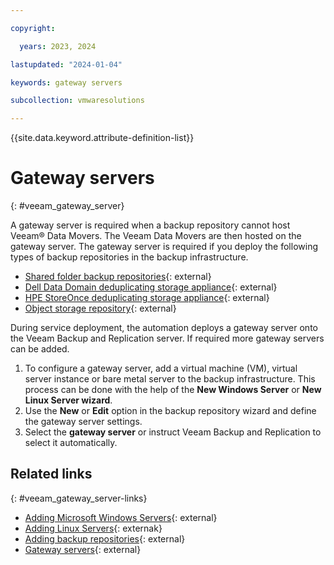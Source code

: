 ```yaml
---

copyright:

  years: 2023, 2024

lastupdated: "2024-01-04"

keywords: gateway servers

subcollection: vmwaresolutions

---
```


{{site.data.keyword.attribute-definition-list}}

# Gateway servers
{: #veeam_gateway_server}

A gateway server is required when a backup repository cannot host Veeam® Data Movers. The Veeam Data Movers are then hosted on the gateway server. The gateway server is required if you deploy the following types of backup repositories in the backup infrastructure.

* [Shared folder backup repositories](https://helpcenter.veeam.com/docs/backup/vsphere/backup_repository.html?ver=120){: external}
* [Dell Data Domain deduplicating storage appliance](https://helpcenter.veeam.com/docs/backup/vsphere/dell_dd.html?ver=120){: external}
* [HPE StoreOnce deduplicating storage appliance](https://helpcenter.veeam.com/docs/backup/vsphere/deduplicating_appliance_storeonce.html?ver=120){: external}
* [Object storage repository](https://helpcenter.veeam.com/docs/backup/vsphere/object_storage_repository.html?ver=120){: external}

During service deployment, the automation deploys a gateway server onto the Veeam Backup and Replication server. If required more gateway servers can be added.

1. To configure a gateway server, add a virtual machine (VM), virtual server instance or bare metal server to the backup infrastructure. This process can be done with the help of the **New Windows Server** or **New Linux Server wizard**.
2. Use the **New** or **Edit** option in the backup repository wizard and define the gateway server settings.
3. Select the **gateway server** or instruct Veeam Backup and Replication to select it automatically.

## Related links
{: #veeam_gateway_server-links}

* [Adding Microsoft Windows Servers](https://helpcenter.veeam.com/docs/backup/vsphere/runtime_process.html?ver=120){: external}
* [Adding Linux Servers](https://helpcenter.veeam.com/docs/backup/vsphere/add_linux_server.html?ver=120){: externak}
* [Adding backup repositories](https://helpcenter.veeam.com/docs/backup/vsphere/dsa_repository_server.html?ver=120){: external}
* [Gateway servers](https://helpcenter.veeam.com/docs/backup/vsphere/gateway_server.html?ver=120){: external}
